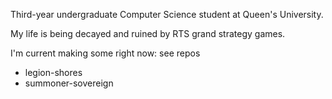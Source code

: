 Third-year undergraduate Computer Science student at Queen's University.

My life is being decayed and ruined by RTS grand strategy games.

I'm current making some right now: see repos
- legion-shores
- summoner-sovereign
